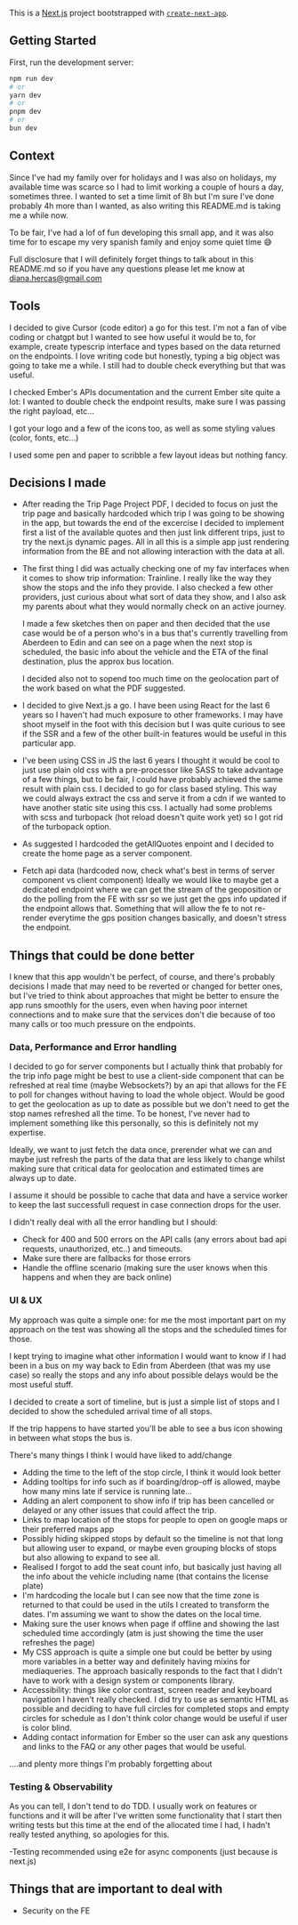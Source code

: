 This is a [Next.js](https://nextjs.org) project bootstrapped with [`create-next-app`](https://nextjs.org/docs/app/api-reference/cli/create-next-app).

## Getting Started

First, run the development server:

```bash
npm run dev
# or
yarn dev
# or
pnpm dev
# or
bun dev
```

## Context

Since I've had my family over for holidays and I was also on holidays, my available time was scarce so I had to limit working a couple of hours a day, sometimes three.
I wanted to set a time limit of 8h but I'm sure I've done probably 4h more than I wanted, as also writing this README.md is taking me a while now.

To be fair, I've had a lof of fun developing this small app, and it was also time for to escape my very spanish family and enjoy some quiet time 😅

Full disclosure that I will definitely forget things to talk about in this README.md so if you have any questions please let me know at diana.hercas@gmail.com

## Tools

I decided to give Cursor (code editor) a go for this test. I'm not a fan of vibe coding or chatgpt but I wanted to see how useful it would be to, for example, create typescrip interface and types based on the data returned on the endpoints. I love writing code but honestly, typing a big object was going to take me a while. I still had to double check everything but that was useful.

I checked Ember's APIs documentation and the current Ember site quite a lot: I wanted to double check the endpoint results, make sure I was passing the right payload, etc...

I got your logo and a few of the icons too, as well as some styling values (color, fonts, etc...)

I used some pen and paper to scribble a few layout ideas but nothing fancy.

## Decisions I made

- After reading the Trip Page Project PDF, I decided to focus on just the trip page and basically hardcoded which trip I was going to be showing in the app, but towards the end of the excercise I decided to implement first a list of the available quotes and then just link different trips, just to try the next.js dynamic pages.
  All in all this is a simple app just rendering information from the BE and not allowing interaction with the data at all.

- The first thing I did was actually checking one of my fav interfaces when it comes to show trip information: Trainline. I really like the way they show the stops and the info they provide. I also checked a few other providers, just curious about what sort of data they show, and I also ask my parents about what they would normally check on an active journey.

  I made a few sketches then on paper and then decided that the use case would be of a person who's in a bus that's currently travelling from Aberdeen to Edin and can see on a page when the next stop is scheduled, the basic info about the vehicle and the ETA of the final destination, plus the approx bus location.

  I decided also not to sopend too much time on the geolocation part of the work based on what the PDF suggested.

- I decided to give Next.js a go. I have been using React for the last 6 years so I haven't had much exposure to other frameworks. I may have shoot myself in the foot with this decision but I was quite curious to see if the SSR and a few of the other built-in features would be useful in this particular app.

- I've been using CSS in JS the last 6 years I thought it would be cool to just use plain old css with a pre-processor like SASS to take advantage of a few things, but to be fair, I could have probably achieved the same result with plain css. I decided to go for class based styling. This way we could always extract the css and serve it from a cdn if we wanted to have another static site using this css. I actually had some problems with scss and turbopack (hot reload doesn't quite work yet) so I got rid of the turbopack option.

- As suggested I hardcoded the getAllQuotes enpoint and I decided to create the home page as a server component.

- Fetch api data (hardcoded now, check what's best in terms of server component vs client component) Ideally we would like to maybe get a dedicated endpoint where we can get the stream of the geoposition or do the polling from the FE with ssr so we just get the gps info updated if the endpoint allows that. Something that will allow the fe to not re-render everytime the gps position changes basically, and doesn't stress the endpoint.

## Things that could be done better

I knew that this app wouldn't be perfect, of course, and there's probably decisions I made that may need to be reverted or changed for better ones, but I've tried to think about approaches that might be better to ensure the app runs smoothly for the users, even when having poor internet connections and to make sure that the services don't die because of too many calls or too much pressure on the endpoints.

### Data, Performance and Error handling

I decided to go for server components but I actually think that probably for the trip info page might be best to use a client-side component that can be refreshed at real time (maybe Websockets?) by an api that allows for the FE to poll for changes without having to load the whole object. Would be good to get the geolocation as up to date as possible but we don't need to get the stop names refreshed all the time. To be honest, I've never had to implement something like this personally, so this is definitely not my expertise.

Ideally, we want to just fetch the data once, prerender what we can and maybe just refresh the parts of the data that are less likely to change whilst making sure that critical data for geolocation and estimated times are always up to date.

I assume it should be possible to cache that data and have a service worker to keep the last successfull request in case connection drops for the user.

I didn't really deal with all the error handling but I should:

- Check for 400 and 500 errors on the API calls (any errors about bad api requests, unauthorized, etc..) and timeouts.
- Make sure there are fallbacks for those errors
- Handle the offline scenario (making sure the user knows when this happens and when they are back online)

### UI & UX

My approach was quite a simple one: for me the most important part on my approach on the test was showing all the stops and the scheduled times for those.

I kept trying to imagine what other information I would want to know if I had been in a bus on my way back to Edin from Aberdeen (that was my use case) so really the stops and any info about possible delays would be the most useful stuff.

I decided to create a sort of timeline, but is just a simple list of stops and I decided to show the scheduled arrival time of all stops.

If the trip happens to have started you'll be able to see a bus icon showing in between what stops the bus is.

There's many things I think I would have liked to add/change

- Adding the time to the left of the stop circle, I think it would look better
- Adding tooltips for info such as if boarding/drop-off is allowed, maybe how many mins late if service is running late...
- Adding an alert component to show info if trip has been cancelled or delayed or any other issues that could affect the trip.
- Links to map location of the stops for people to open on google maps or their preferred maps app
- Possibly hiding skipped stops by default so the timeline is not that long but allowing user to expand, or maybe even grouping blocks of stops but also allowing to expand to see all.
- Realised I forgot to add the seat count info, but basically just having all the info about the vehicle including name (that contains the license plate)
- I'm hardcoding the locale but I can see now that the time zone is returned to that could be used in the utils I created to transform the dates. I'm assuming we want to show the dates on the local time.
- Making sure the user knows when page if offline and showing the last scheduled time accordingly (atm is just showing the time the user refreshes the page)
- My CSS approach is quite a simple one but could be better by using more variables in a better way and definitely having mixins for mediaqueries. The approach basically responds to the fact that I didn't have to work with a design system or components library.
- Accessibility: things like color contrast, screen reader and keyboard navigation I haven't really checked. I did try to use as semantic HTML as possible and deciding to have full circles for completed stops and empty circles for schedule as I don't think color change would be useful if user is color blind.
- Adding contact information for Ember so the user can ask any questions and links to the FAQ or any other pages that would be useful.

....and plenty more things I'm probably forgetting about

### Testing & Observability

As you can tell, I don't tend to do TDD. I usually work on features or functions and it will be after I've written some functionality that I start then writing tests but this time at the end of the allocated time I had, I hadn't really tested anything, so apologies for this.

-Testing recommended using e2e for async components (just because is next.js)

## Things that are important to deal with

- Security on the FE
